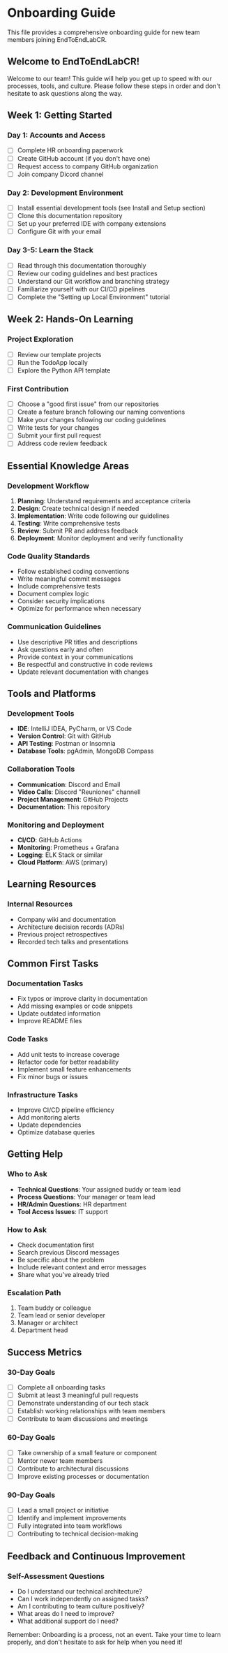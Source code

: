 # Onboarding Guide

This file provides a comprehensive onboarding guide for new team members joining EndToEndLabCR.

## Welcome to EndToEndLabCR!

Welcome to our team! This guide will help you get up to speed with our processes, tools, and culture. Please follow these steps in order and don't hesitate to ask questions along the way.

## Week 1: Getting Started

### Day 1: Accounts and Access

- [ ] Complete HR onboarding paperwork
- [ ] Create GitHub account (if you don't have one)
- [ ] Request access to company GitHub organization
- [ ] Join company Dicord channel

### Day 2: Development Environment

- [ ] Install essential development tools (see Install and Setup section)
- [ ] Clone this documentation repository
- [ ] Set up your preferred IDE with company extensions
- [ ] Configure Git with your email

### Day 3-5: Learn the Stack

- [ ] Read through this documentation thoroughly
- [ ] Review our coding guidelines and best practices
- [ ] Understand our Git workflow and branching strategy
- [ ] Familiarize yourself with our CI/CD pipelines
- [ ] Complete the "Setting up Local Environment" tutorial

## Week 2: Hands-On Learning

### Project Exploration

- [ ] Review our template projects
- [ ] Run the TodoApp locally
- [ ] Explore the Python API template

### First Contribution

- [ ] Choose a "good first issue" from our repositories
- [ ] Create a feature branch following our naming conventions
- [ ] Make your changes following our coding guidelines
- [ ] Write tests for your changes
- [ ] Submit your first pull request
- [ ] Address code review feedback

## Essential Knowledge Areas

### Development Workflow

1. **Planning**: Understand requirements and acceptance criteria
2. **Design**: Create technical design if needed
3. **Implementation**: Write code following our guidelines
4. **Testing**: Write comprehensive tests
5. **Review**: Submit PR and address feedback
6. **Deployment**: Monitor deployment and verify functionality

### Code Quality Standards

- Follow established coding conventions
- Write meaningful commit messages
- Include comprehensive tests
- Document complex logic
- Consider security implications
- Optimize for performance when necessary

### Communication Guidelines

- Use descriptive PR titles and descriptions
- Ask questions early and often
- Provide context in your communications
- Be respectful and constructive in code reviews
- Update relevant documentation with changes

## Tools and Platforms

### Development Tools

- **IDE**: IntelliJ IDEA, PyCharm, or VS Code
- **Version Control**: Git with GitHub
- **API Testing**: Postman or Insomnia
- **Database Tools**: pgAdmin, MongoDB Compass

### Collaboration Tools

- **Communication**: Discord and Email
- **Video Calls**: Discord "Reuniones" channell
- **Project Management**: GitHub Projects
- **Documentation**: This repository

### Monitoring and Deployment

- **CI/CD**: GitHub Actions
- **Monitoring**: Prometheus + Grafana
- **Logging**: ELK Stack or similar
- **Cloud Platform**: AWS (primary)

## Learning Resources

### Internal Resources

- Company wiki and documentation
- Architecture decision records (ADRs)
- Previous project retrospectives
- Recorded tech talks and presentations

## Common First Tasks

### Documentation Tasks

- Fix typos or improve clarity in documentation
- Add missing examples or code snippets
- Update outdated information
- Improve README files

### Code Tasks

- Add unit tests to increase coverage
- Refactor code for better readability
- Implement small feature enhancements
- Fix minor bugs or issues

### Infrastructure Tasks

- Improve CI/CD pipeline efficiency
- Add monitoring alerts
- Update dependencies
- Optimize database queries

## Getting Help

### Who to Ask

- **Technical Questions**: Your assigned buddy or team lead
- **Process Questions**: Your manager or team lead
- **HR/Admin Questions**: HR department
- **Tool Access Issues**: IT support

### How to Ask

- Check documentation first
- Search previous Discord messages
- Be specific about the problem
- Include relevant context and error messages
- Share what you've already tried

### Escalation Path

1. Team buddy or colleague
2. Team lead or senior developer
3. Manager or architect
4. Department head

## Success Metrics

### 30-Day Goals

- [ ] Complete all onboarding tasks
- [ ] Submit at least 3 meaningful pull requests
- [ ] Demonstrate understanding of our tech stack
- [ ] Establish working relationships with team members
- [ ] Contribute to team discussions and meetings

### 60-Day Goals

- [ ] Take ownership of a small feature or component
- [ ] Mentor newer team members
- [ ] Contribute to architectural discussions
- [ ] Improve existing processes or documentation

### 90-Day Goals

- [ ] Lead a small project or initiative
- [ ] Identify and implement improvements
- [ ] Fully integrated into team workflows
- [ ] Contributing to technical decision-making

## Feedback and Continuous Improvement

### Self-Assessment Questions

- Do I understand our technical architecture?
- Can I work independently on assigned tasks?
- Am I contributing to team culture positively?
- What areas do I need to improve?
- What additional support do I need?

Remember: Onboarding is a process, not an event. Take your time to learn properly, and don't hesitate to ask for help when you need it!
